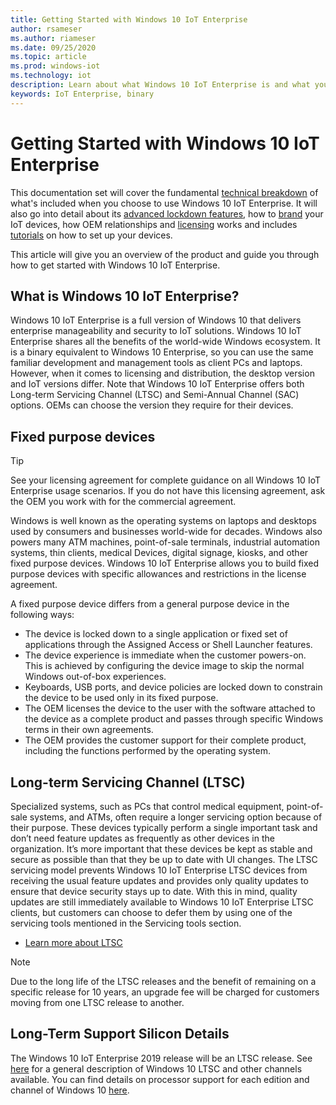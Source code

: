 ```yaml
---
title: Getting Started with Windows 10 IoT Enterprise
author: rsameser
ms.author: riameser
ms.date: 09/25/2020
ms.topic: article
ms.prod: windows-iot
ms.technology: iot
description: Learn about what Windows 10 IoT Enterprise is and what you can do with it.
keywords: IoT Enterprise, binary
---
```


# Getting Started with Windows 10 IoT Enterprise
This documentation set will cover the fundamental [technical breakdown](https://docs.microsoft.com/windows/iot-enterprise/Technical_Breakdown) of what's included when you choose to use Windows 10 IoT Enterprise. It will also go into detail about its [advanced lockdown features](https://docs.microsoft.com/windows/iot-enterprise/Advanced_Lockdown_Features), how to [brand](https://docs.microsoft.com/windows/iot-enterprise/Branding) your IoT devices, how OEM relationships and [licensing](https://docs.microsoft.com/windows/iot-enterprise/Licensing) works and includes [tutorials](https://docs.microsoft.com/windows-hardware/manufacture/desktop/iot-ent-overview) on how to set up your devices.

This article will give you an overview of the product and guide you through how to get started with Windows 10 IoT Enterprise.

## What is Windows 10 IoT Enterprise?
Windows 10 IoT Enterprise is a full version of Windows 10 that delivers enterprise manageability and security to IoT solutions. Windows 10 IoT Enterprise shares all the benefits of the world-wide Windows ecosystem. It is a binary equivalent to Windows 10 Enterprise, so you can use the same familiar development and management tools as client PCs and laptops.  However, when it comes to licensing and distribution, the desktop version and IoT versions differ. Note that Windows 10 IoT Enterprise offers both Long-term Servicing Channel (LTSC) and Semi-Annual Channel (SAC) options. OEMs can choose the version they require for their devices.

## Fixed purpose devices

> [!TIP]
> See your licensing agreement for complete guidance on all Windows 10 IoT Enterprise usage scenarios. If you do not have this licensing agreement, ask the OEM you work with for the commercial agreement.

Windows is well known as the operating systems on laptops and desktops used by consumers and businesses world-wide for decades.  Windows also powers many ATM machines, point-of-sale terminals, industrial automation systems, thin clients, medical Devices, digital signage, kiosks, and other fixed purpose devices.  Windows 10 IoT Enterprise allows you to build fixed purpose devices with specific allowances and restrictions in the license agreement.  

A fixed purpose device differs from a general purpose device in the following ways:  
* The device is locked down to a single application or fixed set of applications through the Assigned Access or Shell Launcher features.  
* The device experience is immediate when the customer powers-on. This is achieved by configuring the device image to skip the normal Windows out-of-box experiences.
* Keyboards, USB ports, and device policies are locked down to constrain the device to be used only in its fixed purpose.  
* The OEM licenses the device to the user with the software attached to the device as a complete product and passes through specific Windows terms in their own agreements.
* The OEM provides the customer support for their complete product, including the functions performed by the operating system.

## Long-term Servicing Channel (LTSC)

Specialized systems, such as PCs that control medical equipment, point-of-sale systems, and ATMs, often require a longer servicing option because of their purpose. These devices typically perform a single important task and don’t need feature updates as frequently as other devices in the organization. It’s more important that these devices be kept as stable and secure as possible than that they be up to date with UI changes. The LTSC servicing model prevents Windows 10 IoT Enterprise LTSC devices from receiving the usual feature updates and provides only quality updates to ensure that device security stays up to date. With this in mind, quality updates are still immediately available to Windows 10 IoT Enterprise LTSC clients, but customers can choose to defer them by using one of the servicing tools mentioned in the Servicing tools section.

* [Learn more about LTSC](https://docs.microsoft.com/windows/deployment/update/waas-overview#long-term-servicing-channel)

> [!NOTE]
> Due to the long life of the LTSC releases and the benefit of remaining on a specific release for 10 years, an upgrade fee will be charged for customers moving from one LTSC release to another.

## Long-Term Support Silicon Details

The Windows 10 IoT Enterprise 2019 release will be an LTSC release. See [here](https://docs.microsoft.com/windows/whats-new/ltsc) for a general description of Windows 10 LTSC and other channels available. You can find details on processor support for each edition and channel of Windows 10 [here](https://docs.microsoft.com/windows-hardware/design/minimum/windows-processor-requirements#windows-iot-enterprise--embedded-processor-table).
